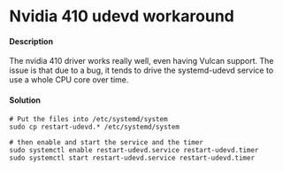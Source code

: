 # Nvidia 410 udevd workaround

#### Description

The nvidia 410 driver works really well, even having Vulcan support.
The issue is that due to a bug, it tends to drive the systemd-udevd
service to use a whole CPU core over time.

#### Solution

    # Put the files into /etc/systemd/system
    sudo cp restart-udevd.* /etc/systemd/system

    # then enable and start the service and the timer
    sudo systemctl enable restart-udevd.service restart-udevd.timer
    sudo systemctl start restart-udevd.service restart-udevd.timer
